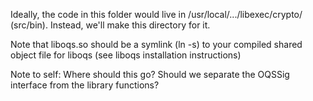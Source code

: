 Ideally, the code in this folder would live in /usr/local/.../libexec/crypto/
(src/bin). Instead, we'll make this directory for it.

Note that liboqs.so should be a symlink (ln -s) to your compiled shared object
file for liboqs (see liboqs installation instructions)

Note to self: Where should this go? Should we separate the OQSSig
 interface from the library functions?

